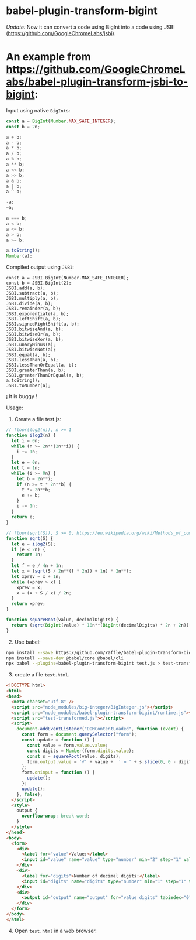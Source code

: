 # babel-plugin-transform-bigint

*Update:* Now it can convert a code using BigInt into a code using JSBI (https://github.com/GoogleChromeLabs/jsbi).

An example from https://github.com/GoogleChromeLabs/babel-plugin-transform-jsbi-to-bigint:
==========================================================================================

Input using native `BigInt`s:

```javascript
const a = BigInt(Number.MAX_SAFE_INTEGER);
const b = 2n;

a + b;
a - b;
a * b;
a / b;
a % b;
a ** b;
a << b;
a >> b;
a & b;
a | b;
a ^ b;

-a;
~a;

a === b;
a < b;
a <= b;
a > b;
a >= b;

a.toString();
Number(a);
```

Compiled output using `JSBI`:

```
const a = JSBI.BigInt(Number.MAX_SAFE_INTEGER);
const b = JSBI.BigInt(2);
JSBI.add(a, b);
JSBI.subtract(a, b);
JSBI.multiply(a, b);
JSBI.divide(a, b);
JSBI.remainder(a, b);
JSBI.exponentiate(a, b);
JSBI.leftShift(a, b);
JSBI.signedRightShift(a, b);
JSBI.bitwiseAnd(a, b);
JSBI.bitwiseOr(a, b);
JSBI.bitwiseXor(a, b);
JSBI.unaryMinus(a);
JSBI.bitwiseNot(a);
JSBI.equal(a, b);
JSBI.lessThan(a, b);
JSBI.lessThanOrEqual(a, b);
JSBI.greaterThan(a, b);
JSBI.greaterThanOrEqual(a, b);
a.toString();
JSBI.toNumber(a);
```

¡ It is buggy !

Usage:

1. Create a file test.js:
```javascript
// floor(log2(n)), n >= 1
function ilog2(n) {
  let i = 0n;
  while (n >= 2n**(2n**i)) {
    i += 1n;
  }
  let e = 0n;
  let t = 1n;
  while (i >= 0n) {
    let b = 2n**i;
    if (n >= t * 2n**b) {
      t *= 2n**b;
      e += b;
    }
    i -= 1n;
  }
  return e;
}

// floor(sqrt(S)), S >= 0, https://en.wikipedia.org/wiki/Methods_of_computing_square_roots#Babylonian_method
function sqrt(S) {
  let e = ilog2(S);
  if (e < 2n) {
    return 1n;
  }
  let f = e / 4n + 1n;
  let x = (sqrt(S / 2n**(f * 2n)) + 1n) * 2n**f;
  let xprev = x + 1n;
  while (xprev > x) {
    xprev = x;
    x = (x + S / x) / 2n;
  }
  return xprev;
}

function squareRoot(value, decimalDigits) {
  return (sqrt(BigInt(value) * 10n**(BigInt(decimalDigits) * 2n + 2n)) + 5n).toString();
}


```

2. Use babel:
```sh
npm install --save https://github.com/Yaffle/babel-plugin-transform-bigint
npm install --save-dev @babel/core @babel/cli
npx babel --plugins=babel-plugin-transform-bigint test.js > test-transformed.js
```

3. create a file `test.html`.
```html
<!DOCTYPE html>
<html>
<head>
  <meta charset="utf-8" />
  <script src="node_modules/big-integer/BigInteger.js"></script>
  <script src="node_modules/babel-plugin-transform-bigint/runtime.js"></script>
  <script src="test-transformed.js"></script>
  <script>
    document.addEventListener("DOMContentLoaded", function (event) {
      const form = document.querySelector("form");
      const update = function () {
        const value = form.value.value;
        const digits = Number(form.digits.value);
        const s = squareRoot(value, digits);
        form.output.value = '√' + value +  ' ≈ ' + s.slice(0, 0 - digits - 1) + '.' + s.slice(0 - digits - 1, -1) + '…';
      };
      form.oninput = function () {
        update();
      };
      update();
    }, false);
  </script>
  <style>
    output {
      overflow-wrap: break-word;
    }
  </style>
</head>
<body>
  <form>
    <div>
      <label for="value">Value:</label>
      <input id="value" name="value" type="number" min="2" step="1" value="2" />
    </div>
    <div>
      <label for="digits">Number of decimal digits:</label>
      <input id="digits" name="digits" type="number" min="1" step="1" value="100" />
    </div>
    <div>
      <output id="output" name="output" for="value digits" tabindex="0"></output>
    </div>
  </form>
</body>
</html>
```

4. Open `test.html` in a web browser.
